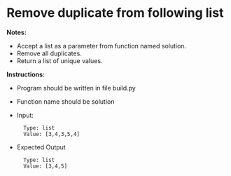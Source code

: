 # Remove duplicate from following list

**Notes:**
* Accept a list as a parameter from function named solution.
* Remove all duplicates.
* Return a list of unique values.


**Instructions:**
* Program should be written in file build.py
* Function name should be solution
* Input:

        Type: list
        Value: [3,4,3,5,4]

* Expected Output
  
        Type: list
        Value: [3,4,5]
